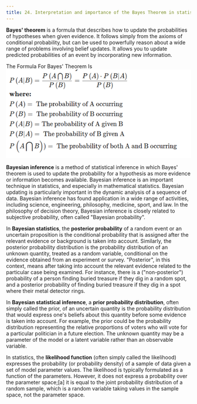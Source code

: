 ```yaml
---
title: 24. Interpretation and importance of the Bayes Theorem in statistical inference and the concept of prior, posterior probabilities and the likelihood.
---
```


**Bayes' theorem** is a formula that describes how to update the probabilities of hypotheses when given evidence. It follows simply from the axioms of conditional probability, but can be used to powerfully reason about a wide range of problems involving belief updates. It allows you to update predicted probabilities of an event by incorporating new information.

 The Formula For Bayes' Theorem Is
 ![alt text here](/img/bayes.png)
 

**Bayesian inference** is a method of statistical inference in which Bayes' theorem is used to update the probability for a hypothesis as more evidence or information becomes available. Bayesian inference is an important technique in statistics, and especially in mathematical statistics. Bayesian updating is particularly important in the dynamic analysis of a sequence of data. Bayesian inference has found application in a wide range of activities, including science, engineering, philosophy, medicine, sport, and law. In the philosophy of decision theory, Bayesian inference is closely related to subjective probability, often called "Bayesian probability". 


In **Bayesian statistics**, the **posterior probability** of a random event or an uncertain proposition is the conditional probability that is assigned after the relevant evidence or background is taken into account. Similarly, the posterior probability distribution is the probability distribution of an unknown quantity, treated as a random variable, conditional on the evidence obtained from an experiment or survey. "Posterior", in this context, means after taking into account the relevant evidence related to the particular case being examined. For instance, there is a ("non-posterior") probability of a person finding buried treasure if they dig in a random spot, and a posterior probability of finding buried treasure if they dig in a spot where their metal detector rings. 


In **Bayesian statistical inference**, a **prior probability distribution**, often simply called the prior, of an uncertain quantity is the probability distribution that would express one's beliefs about this quantity before some evidence is taken into account. For example, the prior could be the probability distribution representing the relative proportions of voters who will vote for a particular politician in a future election. The unknown quantity may be a parameter of the model or a latent variable rather than an observable variable. 

In statistics, the **likelihood function** (often simply called the likelihood) expresses the probability (or probability density) of a sample of data given a set of model parameter values. The likelihood is typically formulated as a function of the parameters. However, it does not express a probability over the parameter space;[a] it is equal to the joint probability distribution of a random sample, which is a random variable taking values in the sample space, not the parameter space. 
